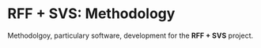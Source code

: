 # RFF + SVS: Methodology

Methodolgoy, particulary software, development for the **RFF + SVS** project.
